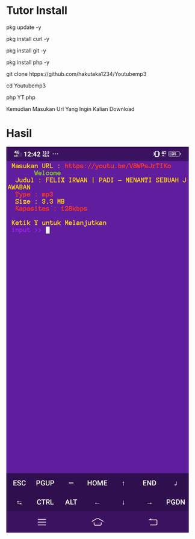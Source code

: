 # Tutor Install

pkg update -y

pkg install curl -y

pkg install git -y

pkg install php -y

git clone htpps://github.com/hakutaka1234/Youtubemp3

cd Youtubemp3

php YT.php

Kemudian Masukan Url Yang Ingin Kalian Download


# Hasil
![HASIL](.yt/Screenshot_20210305_124208.jpg)

